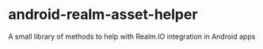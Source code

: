# android-realm-asset-helper
A small library of methods to help with Realm.IO integration in Android apps
